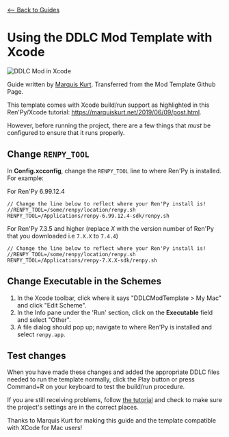 [<-- Back to Guides](guides.md)

# Using the DDLC Mod Template with Xcode

![DDLC Mod in Xcode](https://marquiskurt.net/images/covers/2019-06-09-cover.png)

Guide written by <u>Marquis Kurt</u>. Transferred from the Mod Template Github Page.

This template comes with Xcode build/run support as highlighted in this Ren'Py/Xcode tutorial: https://marquiskurt.net/2019/06/09/post.html.

However, before running the project, there are a few things that *must* be configured to ensure that it runs properly.

## Change `RENPY_TOOL`

In **Config.xcconfig**, change the `RENPY_TOOL` line to where Ren'Py is installed. For example:

For Ren'Py 6.99.12.4
```xcconfig
// Change the line below to reflect where your Ren'Py install is!
//RENPY_TOOL=/some/renpy/location/renpy.sh
RENPY_TOOL=/Applications/renpy-6.99.12.4-sdk/renpy.sh
```

For Ren'Py 7.3.5 and higher (replace *X* with the version number of Ren'Py that you downloaded i.e `7.X.X` to `7.4.4`)
```xcconfig
// Change the line below to reflect where your Ren'Py install is!
//RENPY_TOOL=/some/renpy/location/renpy.sh
RENPY_TOOL=/Applications/renpy-7.X.X-sdk/renpy.sh
```

## Change Executable in the Schemes

1. In the Xcode toolbar, click where it says "DDLCModTemplate > My Mac" and click "Edit Scheme".
2. In the Info pane under the 'Run' section, click on the **Executable** field and select "Other". 
3. A file dialog should pop up; navigate to where Ren'Py is installed and select `renpy.app`.

## Test changes

When you have made these changes and added the appropriate DDLC files needed to run the template normally, click the Play button or press Command+R on your keyboard to test the build/run procedure.

If you are still receiving problems, follow [the tutorial](https://marquiskurt.net/2019/06/09/post.html) and check to make sure the project's settings are in the correct places.

Thanks to Marquis Kurt for making this guide and the template compatible with XCode for Mac users!
